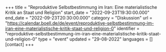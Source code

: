 +++
title = "Reproduktive Selbstbestimmung im Iran: Eine materialistische Kritik an Staat und Religion"
start_date = "2022-09-23T19:30:00.000"
end_date = "2022-09-23T20:30:00.000"
category = "Diskussion"
url = "https://calendar.boell.de/de/event/reproduktive-selbstbestimmung-im-iran-eine-materialistische-kritik-staat-und-religion-0"
identifier = "reproduktive-selbstbestimmung-im-iran-eine-materialistische-kritik-staat-und-religion-0"
type = "event"
updated = "29-08-2022"
languages = []
[contact]
+++